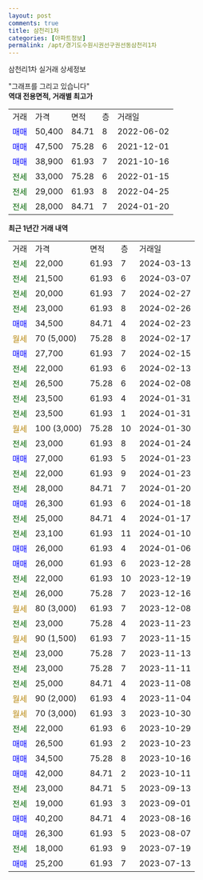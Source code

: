 ```yaml
---
layout: post
comments: true
title: 삼천리1차
categories: [아파트정보]
permalink: /apt/경기도수원시권선구권선동삼천리1차
---
```


삼천리1차 실거래 상세정보

<script type="text/javascript">
  google.charts.load('current', {'packages':['line', 'corechart']});
  google.charts.setOnLoadCallback(drawChart);

  function drawChart() {
    var data = new google.visualization.DataTable();
    data.addColumn('date', '거래일');
    data.addColumn('number', "매매");
    data.addColumn('number', "전세");
    data.addColumn('number', "전매");

    data.addRows([[new Date(Date.parse("2024-03-13")), null, 22000, null], [new Date(Date.parse("2024-03-07")), null, 21500, null], [new Date(Date.parse("2024-02-27")), null, 20000, null], [new Date(Date.parse("2024-02-26")), null, 23000, null], [new Date(Date.parse("2024-02-23")), 34500, null, null], [new Date(Date.parse("2024-02-17")), null, null, null], [new Date(Date.parse("2024-02-15")), 27700, null, null], [new Date(Date.parse("2024-02-13")), null, 22000, null], [new Date(Date.parse("2024-02-08")), null, 26500, null], [new Date(Date.parse("2024-01-31")), null, 23500, null], [new Date(Date.parse("2024-01-31")), null, 23500, null], [new Date(Date.parse("2024-01-30")), null, null, null], [new Date(Date.parse("2024-01-24")), null, 23000, null], [new Date(Date.parse("2024-01-23")), 27000, null, null], [new Date(Date.parse("2024-01-23")), null, 22000, null], [new Date(Date.parse("2024-01-20")), null, 28000, null], [new Date(Date.parse("2024-01-18")), 26300, null, null], [new Date(Date.parse("2024-01-17")), null, 25000, null], [new Date(Date.parse("2024-01-10")), null, 23100, null], [new Date(Date.parse("2024-01-06")), 26000, null, null], [new Date(Date.parse("2023-12-28")), 26000, null, null], [new Date(Date.parse("2023-12-19")), null, 22000, null], [new Date(Date.parse("2023-12-16")), null, 26000, null], [new Date(Date.parse("2023-12-08")), null, null, null], [new Date(Date.parse("2023-11-23")), null, 23000, null], [new Date(Date.parse("2023-11-15")), null, null, null], [new Date(Date.parse("2023-11-13")), null, 23000, null], [new Date(Date.parse("2023-11-11")), null, 23000, null], [new Date(Date.parse("2023-11-08")), null, 25000, null], [new Date(Date.parse("2023-11-04")), null, null, null], [new Date(Date.parse("2023-10-30")), null, null, null], [new Date(Date.parse("2023-10-29")), null, 22000, null], [new Date(Date.parse("2023-10-23")), 26500, null, null], [new Date(Date.parse("2023-10-16")), 34500, null, null], [new Date(Date.parse("2023-10-11")), 42000, null, null], [new Date(Date.parse("2023-09-13")), null, 23000, null], [new Date(Date.parse("2023-09-01")), null, 19000, null], [new Date(Date.parse("2023-08-16")), 40200, null, null], [new Date(Date.parse("2023-08-07")), 26300, null, null], [new Date(Date.parse("2023-07-19")), null, 18000, null], [new Date(Date.parse("2023-07-13")), 25200, null, null]]);

    var options = {
      hAxis: {
        format: 'yyyy/MM/dd'
      },    
      lineWidth: 0,
      pointsVisible: true,    
      title: '최근 1년간 유형별 실거래가 분포',
      legend: { position: 'bottom' }
    };

    var formatter = new google.visualization.NumberFormat({pattern:'###,###'} );
    formatter.format(data, 1);
    formatter.format(data, 2);
    
    setTimeout(function() {
        var chart = new google.visualization.LineChart(document.getElementById('columnchart_material'));
        chart.draw(data, (options));
        document.getElementById('loading').style.display = 'none';
    }, 200);
  }
</script>


<div id="loading" style="z-index:20; display: block; margin-left: 0px">"그래프를 그리고 있습니다"</div>
<div id="columnchart_material" style="width: 95%; margin-left: 0px; display: block"></div>
<!-- contents start -->
<b>역대 전용면적, 거래별 최고가</b>
<table class="sortable">
    <tr>
      <td>거래</td>
      <td>가격</td>
      <td>면적</td>
      <td>층</td>
      <td>거래일</td>
    </tr>
        <tr>
          <td><a style="color: blue">매매</a></td>
          <td>50,400</td>
          <td>84.71</td>
          <td>8</td>
          <td>2022-06-02</td>
        </tr>            <tr>
          <td><a style="color: blue">매매</a></td>
          <td>47,500</td>
          <td>75.28</td>
          <td>6</td>
          <td>2021-12-01</td>
        </tr>            <tr>
          <td><a style="color: blue">매매</a></td>
          <td>38,900</td>
          <td>61.93</td>
          <td>7</td>
          <td>2021-10-16</td>
        </tr>        
        <tr>
              <td><a style="color: darkgreen">전세</a></td>
              <td>33,000</td>
              <td>75.28</td>
              <td>6</td>
              <td>2022-01-15</td>
            </tr>            <tr>
              <td><a style="color: darkgreen">전세</a></td>
              <td>29,000</td>
              <td>61.93</td>
              <td>8</td>
              <td>2022-04-25</td>
            </tr>            <tr>
              <td><a style="color: darkgreen">전세</a></td>
              <td>28,000</td>
              <td>84.71</td>
              <td>7</td>
              <td>2024-01-20</td>
            </tr>        
    
</table>

<b>최근 1년간 거래 내역</b>

<table class="sortable">
    <tr>
      <td>거래</td>
      <td>가격</td>
      <td>면적</td>
      <td>층</td>
      <td>거래일</td>
    </tr>
    <tr>
      <td><a style="color: darkgreen">전세</a></td>
      <td>22,000</td>
      <td>61.93</td>
      <td>7</td>
      <td>2024-03-13</td>
    </tr>          <tr>
      <td><a style="color: darkgreen">전세</a></td>
      <td>21,500</td>
      <td>61.93</td>
      <td>6</td>
      <td>2024-03-07</td>
    </tr>          <tr>
      <td><a style="color: darkgreen">전세</a></td>
      <td>20,000</td>
      <td>61.93</td>
      <td>7</td>
      <td>2024-02-27</td>
    </tr>          <tr>
      <td><a style="color: darkgreen">전세</a></td>
      <td>23,000</td>
      <td>61.93</td>
      <td>8</td>
      <td>2024-02-26</td>
    </tr>          <tr>
      <td><a style="color: blue">매매</a></td>
      <td>34,500</td>
      <td>84.71</td>
      <td>4</td>
      <td>2024-02-23</td>
    </tr>          <tr>
      <td><a style="color: darkgoldenrod">월세</a></td>
      <td>70 (5,000)</td>
      <td>75.28</td>
      <td>8</td>
      <td>2024-02-17</td>
    </tr>          <tr>
      <td><a style="color: blue">매매</a></td>
      <td>27,700</td>
      <td>61.93</td>
      <td>7</td>
      <td>2024-02-15</td>
    </tr>          <tr>
      <td><a style="color: darkgreen">전세</a></td>
      <td>22,000</td>
      <td>61.93</td>
      <td>6</td>
      <td>2024-02-13</td>
    </tr>          <tr>
      <td><a style="color: darkgreen">전세</a></td>
      <td>26,500</td>
      <td>75.28</td>
      <td>6</td>
      <td>2024-02-08</td>
    </tr>          <tr>
      <td><a style="color: darkgreen">전세</a></td>
      <td>23,500</td>
      <td>61.93</td>
      <td>4</td>
      <td>2024-01-31</td>
    </tr>          <tr>
      <td><a style="color: darkgreen">전세</a></td>
      <td>23,500</td>
      <td>61.93</td>
      <td>1</td>
      <td>2024-01-31</td>
    </tr>          <tr>
      <td><a style="color: darkgoldenrod">월세</a></td>
      <td>100 (3,000)</td>
      <td>75.28</td>
      <td>10</td>
      <td>2024-01-30</td>
    </tr>          <tr>
      <td><a style="color: darkgreen">전세</a></td>
      <td>23,000</td>
      <td>61.93</td>
      <td>8</td>
      <td>2024-01-24</td>
    </tr>          <tr>
      <td><a style="color: blue">매매</a></td>
      <td>27,000</td>
      <td>61.93</td>
      <td>5</td>
      <td>2024-01-23</td>
    </tr>          <tr>
      <td><a style="color: darkgreen">전세</a></td>
      <td>22,000</td>
      <td>61.93</td>
      <td>9</td>
      <td>2024-01-23</td>
    </tr>          <tr>
      <td><a style="color: darkgreen">전세</a></td>
      <td>28,000</td>
      <td>84.71</td>
      <td>7</td>
      <td>2024-01-20</td>
    </tr>          <tr>
      <td><a style="color: blue">매매</a></td>
      <td>26,300</td>
      <td>61.93</td>
      <td>6</td>
      <td>2024-01-18</td>
    </tr>          <tr>
      <td><a style="color: darkgreen">전세</a></td>
      <td>25,000</td>
      <td>84.71</td>
      <td>4</td>
      <td>2024-01-17</td>
    </tr>          <tr>
      <td><a style="color: darkgreen">전세</a></td>
      <td>23,100</td>
      <td>61.93</td>
      <td>11</td>
      <td>2024-01-10</td>
    </tr>          <tr>
      <td><a style="color: blue">매매</a></td>
      <td>26,000</td>
      <td>61.93</td>
      <td>4</td>
      <td>2024-01-06</td>
    </tr>          <tr>
      <td><a style="color: blue">매매</a></td>
      <td>26,000</td>
      <td>61.93</td>
      <td>6</td>
      <td>2023-12-28</td>
    </tr>          <tr>
      <td><a style="color: darkgreen">전세</a></td>
      <td>22,000</td>
      <td>61.93</td>
      <td>10</td>
      <td>2023-12-19</td>
    </tr>          <tr>
      <td><a style="color: darkgreen">전세</a></td>
      <td>26,000</td>
      <td>75.28</td>
      <td>7</td>
      <td>2023-12-16</td>
    </tr>          <tr>
      <td><a style="color: darkgoldenrod">월세</a></td>
      <td>80 (3,000)</td>
      <td>61.93</td>
      <td>7</td>
      <td>2023-12-08</td>
    </tr>          <tr>
      <td><a style="color: darkgreen">전세</a></td>
      <td>23,000</td>
      <td>75.28</td>
      <td>4</td>
      <td>2023-11-23</td>
    </tr>          <tr>
      <td><a style="color: darkgoldenrod">월세</a></td>
      <td>90 (1,500)</td>
      <td>61.93</td>
      <td>7</td>
      <td>2023-11-15</td>
    </tr>          <tr>
      <td><a style="color: darkgreen">전세</a></td>
      <td>23,000</td>
      <td>75.28</td>
      <td>7</td>
      <td>2023-11-13</td>
    </tr>          <tr>
      <td><a style="color: darkgreen">전세</a></td>
      <td>23,000</td>
      <td>75.28</td>
      <td>7</td>
      <td>2023-11-11</td>
    </tr>          <tr>
      <td><a style="color: darkgreen">전세</a></td>
      <td>25,000</td>
      <td>84.71</td>
      <td>4</td>
      <td>2023-11-08</td>
    </tr>          <tr>
      <td><a style="color: darkgoldenrod">월세</a></td>
      <td>90 (2,000)</td>
      <td>61.93</td>
      <td>4</td>
      <td>2023-11-04</td>
    </tr>          <tr>
      <td><a style="color: darkgoldenrod">월세</a></td>
      <td>70 (3,000)</td>
      <td>61.93</td>
      <td>3</td>
      <td>2023-10-30</td>
    </tr>          <tr>
      <td><a style="color: darkgreen">전세</a></td>
      <td>22,000</td>
      <td>61.93</td>
      <td>6</td>
      <td>2023-10-29</td>
    </tr>          <tr>
      <td><a style="color: blue">매매</a></td>
      <td>26,500</td>
      <td>61.93</td>
      <td>2</td>
      <td>2023-10-23</td>
    </tr>          <tr>
      <td><a style="color: blue">매매</a></td>
      <td>34,500</td>
      <td>75.28</td>
      <td>8</td>
      <td>2023-10-16</td>
    </tr>          <tr>
      <td><a style="color: blue">매매</a></td>
      <td>42,000</td>
      <td>84.71</td>
      <td>2</td>
      <td>2023-10-11</td>
    </tr>          <tr>
      <td><a style="color: darkgreen">전세</a></td>
      <td>23,000</td>
      <td>84.71</td>
      <td>5</td>
      <td>2023-09-13</td>
    </tr>          <tr>
      <td><a style="color: darkgreen">전세</a></td>
      <td>19,000</td>
      <td>61.93</td>
      <td>3</td>
      <td>2023-09-01</td>
    </tr>          <tr>
      <td><a style="color: blue">매매</a></td>
      <td>40,200</td>
      <td>84.71</td>
      <td>4</td>
      <td>2023-08-16</td>
    </tr>          <tr>
      <td><a style="color: blue">매매</a></td>
      <td>26,300</td>
      <td>61.93</td>
      <td>5</td>
      <td>2023-08-07</td>
    </tr>          <tr>
      <td><a style="color: darkgreen">전세</a></td>
      <td>18,000</td>
      <td>61.93</td>
      <td>9</td>
      <td>2023-07-19</td>
    </tr>          <tr>
      <td><a style="color: blue">매매</a></td>
      <td>25,200</td>
      <td>61.93</td>
      <td>7</td>
      <td>2023-07-13</td>
    </tr>      </table>
<!-- contents end -->    

